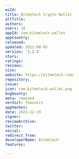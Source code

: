 ```yaml
---
wsId: 
title: Bitmelech Crypto Wallet
altTitle: 
authors: 
users: 10
appId: com.bitmelech.wallet
appCountry: 
released: 
updated: 2022-08-05
version: '1.2.5'
stars: 
ratings: 
reviews: 
size: 
website: https://bitmelech.com/
repository: 
issue: 
icon: com.bitmelech.wallet.png
bugbounty: 
meta: removed
verdict: fewusers
appHashes: 
date: 2023-12-19
signer: 
reviewArchive: 
twitter: 
social: 
redirect_from: 
developerName: Bitmelech
features: 

---
```


